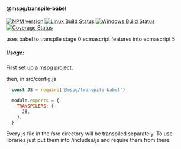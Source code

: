 #### @mspg/transpile-babel

[![NPM version][npm-image]][npm-url]
[![Linux Build Status][travis-image]][travis-url]
[![Windows Build Status][appveyor-image]][appveyor-url]
[![Coverage Status][coveralls-image]][coveralls-url]

uses babel to transpile stage 0 ecmascript features into ecmascript 5


##### Usage:
First set up a [mspg](https://github.com/mspg/core) project.

then, in src/config.js
```javascript
  const JS = require('@mspg/transpile-babel')

  module.exports = {
    TRANSPILERS: {
      JS,
    },
  }
```

Every js file in the /src directory will be transpiled separately.
To use libraries just put them into /includes/js and require them from there.

[npm-image]: https://img.shields.io/npm/v/@mspg/transpile-babel.svg
[npm-url]: https://www.npmjs.com/package/@mspg/transpile-babel
[travis-image]: https://travis-ci.org/mspg/transpile-babel.svg?branch=master
[travis-url]: https://travis-ci.org/mspg/transpile-babel
[appveyor-image]: https://ci.appveyor.com/api/projects/status/9csdoh6iwxnj113m?svg=true
[appveyor-url]: https://ci.appveyor.com/project/jaeh/transpile-babel/branch/master
[coveralls-image]: https://coveralls.io/repos/github/mspg/transpile-babel/badge.svg
[coveralls-url]: https://coveralls.io/github/mspg/transpile-babel
